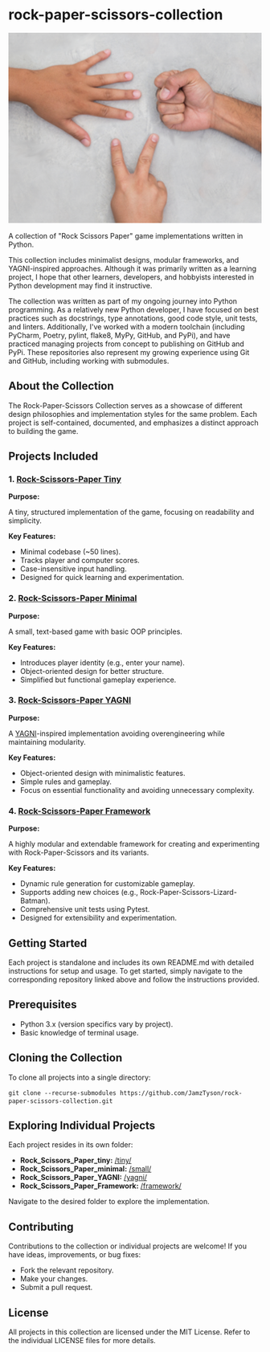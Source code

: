 # rock-paper-scissors-collection

![Rock Paper Scissors image](https://raw.githubusercontent.com/JamzTyson/Rock_Scissors_Paper/main/assets/rsp.png)

A collection of "Rock Scissors Paper" game implementations  written in Python.

This collection includes minimalist designs, modular frameworks, and
YAGNI-inspired approaches. Although it was primarily written as a learning
project, I hope that other learners, developers, and hobbyists interested in
Python development may find it instructive. 

The collection was written as part of my ongoing journey into Python
programming. As a relatively new Python developer, I have focused on best
practices such as docstrings, type annotations, good code style, unit tests,
and linters. Additionally, I've worked with a modern toolchain (including
PyCharm, Poetry, pylint, flake8, MyPy, GitHub, and PyPi), and have practiced
managing projects from concept to publishing on GitHub and PyPi. These
repositories also represent my growing experience using Git and GitHub,
including working with submodules.

## About the Collection

The Rock-Paper-Scissors Collection serves as a showcase of different design
philosophies and implementation styles for the same problem. Each project
is self-contained, documented, and emphasizes a distinct approach to building
the game.

## Projects Included

### 1. [Rock-Scissors-Paper Tiny](https://github.com/JamzTyson/Rock_Scissors_Paper_tiny)

**Purpose:**

A tiny, structured implementation of the game, focusing on readability and
simplicity.

**Key Features:**

- Minimal codebase (~50 lines).
- Tracks player and computer scores.
- Case-insensitive input handling.
- Designed for quick learning and experimentation.

### 2. [Rock-Scissors-Paper Minimal](https://github.com/JamzTyson/Rock_Scissors_Paper_minimal)

**Purpose:**

A small, text-based game with basic OOP principles.

**Key Features:**

* Introduces player identity (e.g., enter your name).
* Object-oriented design for better structure.
* Simplified but functional gameplay experience.

### 3. [Rock-Scissors-Paper YAGNI](https://github.com/JamzTyson/RSP_YAGNI)

**Purpose:**

A [YAGNI](https://en.wikipedia.org/wiki/You_aren't_gonna_need_it)-inspired
implementation avoiding overengineering while maintaining modularity.

**Key Features:**

* Object-oriented design with minimalistic features.
* Simple rules and gameplay.
* Focus on essential functionality and avoiding unnecessary complexity.

### 4. [Rock-Scissors-Paper Framework](https://github.com/JamzTyson/Rock_Scissors_Paper)

**Purpose:**

A highly modular and extendable framework for creating and experimenting with Rock-Paper-Scissors and its variants.

**Key Features:**

* Dynamic rule generation for customizable gameplay.
* Supports adding new choices (e.g., Rock-Paper-Scissors-Lizard-Batman).
* Comprehensive unit tests using Pytest.
* Designed for extensibility and experimentation.

## Getting Started

Each project is standalone and includes its own README.md with detailed
instructions for setup and usage. To get started, simply navigate to the
corresponding repository linked above and follow the instructions provided.

## Prerequisites

- Python 3.x (version specifics vary by project).
- Basic knowledge of terminal usage.

## Cloning the Collection

To clone all projects into a single directory:

    git clone --recurse-submodules https://github.com/JamzTyson/rock-paper-scissors-collection.git

## Exploring Individual Projects

Each project resides in its own folder:

- **Rock_Scissors_Paper_tiny:** [/tiny/](https://github.com/JamzTyson/rock-paper-scissors-collection/tree/main/tiny)
- **Rock_Scissors_Paper_minimal:** [/small/](https://github.com/JamzTyson/rock-paper-scissors-collection/tree/main/small)
- **Rock_Scissors_Paper_YAGNI:** [/yagni/](https://github.com/JamzTyson/rock-paper-scissors-collection/tree/main/yagni)
- **Rock_Scissors_Paper_Framework:** [/framework/](https://github.com/JamzTyson/rock-paper-scissors-collection/tree/main/framework)

Navigate to the desired folder to explore the implementation.

## Contributing

Contributions to the collection or individual projects are welcome!
If you have ideas, improvements, or bug fixes:

* Fork the relevant repository.
* Make your changes.
* Submit a pull request.

## License

All projects in this collection are licensed under the MIT License.
Refer to the individual LICENSE files for more details.

